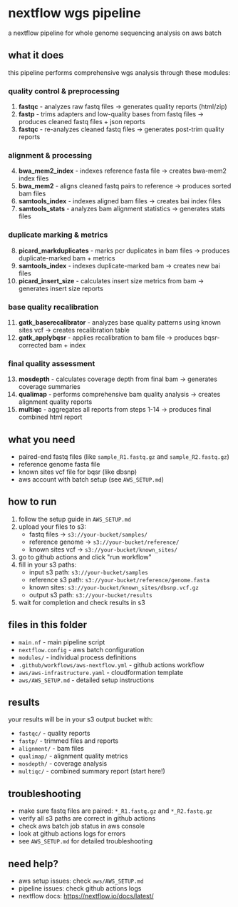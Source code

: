# nextflow wgs pipeline

a nextflow pipeline for whole genome sequencing analysis on aws batch

## what it does

this pipeline performs comprehensive wgs analysis through these modules:

### quality control & preprocessing
1. **fastqc** - analyzes raw fastq files → generates quality reports (html/zip)
2. **fastp** - trims adapters and low-quality bases from fastq files → produces cleaned fastq files + json reports
3. **fastqc** - re-analyzes cleaned fastq files → generates post-trim quality reports

### alignment & processing  
4. **bwa_mem2_index** - indexes reference fasta file → creates bwa-mem2 index files
5. **bwa_mem2** - aligns cleaned fastq pairs to reference → produces sorted bam files
6. **samtools_index** - indexes aligned bam files → creates bai index files
7. **samtools_stats** - analyzes bam alignment statistics → generates stats files

### duplicate marking & metrics
8. **picard_markduplicates** - marks pcr duplicates in bam files → produces duplicate-marked bam + metrics
9. **samtools_index** - indexes duplicate-marked bam → creates new bai files
10. **picard_insert_size** - calculates insert size metrics from bam → generates insert size reports

### base quality recalibration
11. **gatk_baserecalibrator** - analyzes base quality patterns using known sites vcf → creates recalibration table
12. **gatk_applybqsr** - applies recalibration to bam file → produces bqsr-corrected bam + index

### final quality assessment
13. **mosdepth** - calculates coverage depth from final bam → generates coverage summaries
14. **qualimap** - performs comprehensive bam quality analysis → creates alignment quality reports
15. **multiqc** - aggregates all reports from steps 1-14 → produces final combined html report

## what you need

- paired-end fastq files (like `sample_R1.fastq.gz` and `sample_R2.fastq.gz`)
- reference genome fasta file
- known sites vcf file for bqsr (like dbsnp)
- aws account with batch setup (see `AWS_SETUP.md`)

## how to run

1. follow the setup guide in `AWS_SETUP.md`
2. upload your files to s3:
   - fastq files → `s3://your-bucket/samples/`
   - reference genome → `s3://your-bucket/reference/`
   - known sites vcf → `s3://your-bucket/known_sites/`
3. go to github actions and click "run workflow"
4. fill in your s3 paths:
   - input s3 path: `s3://your-bucket/samples`
   - reference s3 path: `s3://your-bucket/reference/genome.fasta`
   - known sites: `s3://your-bucket/known_sites/dbsnp.vcf.gz`
   - output s3 path: `s3://your-bucket/results`
5. wait for completion and check results in s3

## files in this folder

- `main.nf` - main pipeline script
- `nextflow.config` - aws batch configuration
- `modules/` - individual process definitions
- `.github/workflows/aws-nextflow.yml` - github actions workflow
- `aws/aws-infrastructure.yaml` - cloudformation template
- `aws/AWS_SETUP.md` - detailed setup instructions

## results

your results will be in your s3 output bucket with:
- `fastqc/` - quality reports
- `fastp/` - trimmed files and reports
- `alignment/` - bam files
- `qualimap/` - alignment quality metrics
- `mosdepth/` - coverage analysis
- `multiqc/` - combined summary report (start here!)

## troubleshooting

- make sure fastq files are paired: `*_R1.fastq.gz` and `*_R2.fastq.gz`
- verify all s3 paths are correct in github actions
- check aws batch job status in aws console
- look at github actions logs for errors
- see `AWS_SETUP.md` for detailed troubleshooting

## need help?

- aws setup issues: check `aws/AWS_SETUP.md`
- pipeline issues: check github actions logs
- nextflow docs: https://nextflow.io/docs/latest/
